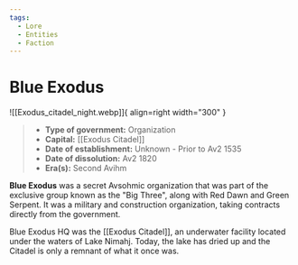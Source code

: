 ```yaml
---
tags:
  - Lore
  - Entities
  - Faction
---
```


# Blue Exodus

![[Exodus_citadel_night.webp]]{ align=right width="300" }

> - **Type of government:** Organization
> - **Capital:** [[Exodus Citadel]]
> - **Date of establishment:** Unknown - Prior to Av2 1535
> - **Date of dissolution:** Av2 1820
> - **Era(s):** Second Avihm

**Blue Exodus** was a secret Avsohmic organization that was part of the exclusive group known as the "Big Three", along with Red Dawn and Green Serpent. It was a military and construction organization, taking contracts directly from the government.

Blue Exodus HQ was the [[Exodus Citadel]], an underwater facility located under the waters of Lake Nimahj. Today, the lake has dried up and the Citadel is only a remnant of what it once was.
